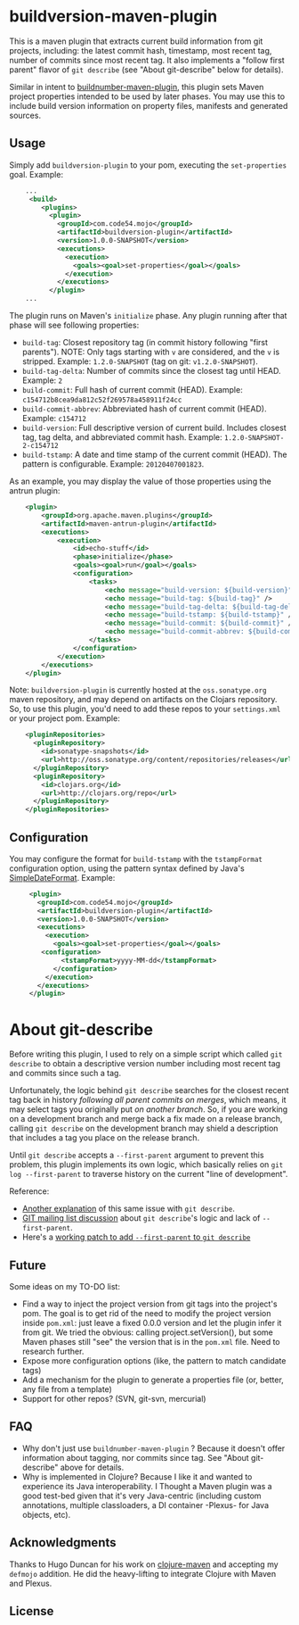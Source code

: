 # buildversion-maven-plugin

This is a maven plugin that extracts current build information from git
projects, including: the latest commit hash, timestamp, most recent tag, number
of commits since most recent tag. It also implements a "follow first parent"
flavor of `git describe` (see "About git-describe" below for details).

Similar in intent to
[buildnumber-maven-plugin](http://mojo.codehaus.org/buildnumber-maven-plugin/),
this plugin sets Maven project properties intended to be used by later
phases. You may use this to include build version information on property files,
manifests and generated sources.


## Usage

Simply add `buildversion-plugin` to your pom, executing the `set-properties` goal. Example:


```xml
    ...
     <build>
        <plugins>
          <plugin>
            <groupId>com.code54.mojo</groupId>
            <artifactId>buildversion-plugin</artifactId>
            <version>1.0.0-SNAPSHOT</version>
            <executions>
              <execution>
                <goals><goal>set-properties</goal></goals>
              </execution>
            </executions>
          </plugin>
    ...
```

The plugin runs on Maven's `initialize` phase. Any plugin running after that phase will see following properties:

* `build-tag`: Closest repository tag (in commit history following "first parents"). NOTE: Only tags starting with `v` are considered, and the `v` is stripped. Example: `1.2.0-SNAPSHOT` (tag on git: `v1.2.0-SNAPSHOT`).
* `build-tag-delta`: Number of commits since the closest tag until HEAD. Example: `2`
* `build-commit`: Full hash of current commit (HEAD). Example: `c154712b8cea9da812c52f269578a458911f24cc`
* `build-commit-abbrev`: Abbreviated hash of current commit (HEAD). Example: `c154712`
* `build-version`: Full descriptive version of current build. Includes closest tag, tag delta, and abbreviated commit hash. Example: `1.2.0-SNAPSHOT-2-c154712`
* `build-tstamp`: A date and time stamp of the current commit (HEAD). The pattern is configurable. Example: `20120407001823`.


As an example, you may display the value of those properties using the antrun plugin:

```xml
    <plugin>
        <groupId>org.apache.maven.plugins</groupId>
        <artifactId>maven-antrun-plugin</artifactId>
        <executions>
            <execution>
                <id>echo-stuff</id>
                <phase>initialize</phase>
                <goals><goal>run</goal></goals>
                <configuration>
                    <tasks>
                        <echo message="build-version: ${build-version}" />
                        <echo message="build-tag: ${build-tag}" />
                        <echo message="build-tag-delta: ${build-tag-delta}" />
                        <echo message="build-tstamp: ${build-tstamp}" />
                        <echo message="build-commit: ${build-commit}" />
                        <echo message="build-commit-abbrev: ${build-commit-abbrev}" />
                    </tasks>
                </configuration>
            </execution>
        </executions>
    </plugin>
```

Note: `buildversion-plugin` is currently hosted at the `oss.sonatype.org` maven
repository, and may depend on artifacts on the Clojars repository. So, to use this plugin,
you'd need to add these repos to your `settings.xml` or your project pom. Example:


```xml
    <pluginRepositories>
      <pluginRepository>
        <id>sonatype-snapshots</id>
        <url>http://oss.sonatype.org/content/repositories/releases</url>
      </pluginRepository>
      <pluginRepository>
        <id>clojars.org</id>
        <url>http://clojars.org/repo</url>
      </pluginRepository>
    </pluginRepositories>
```


## Configuration

You may configure the format for `build-tstamp` with the `tstampFormat`
configuration option, using the pattern syntax defined by Java's [SimpleDateFormat](http://docs.oracle.com/javase/6/docs/api/java/text/SimpleDateFormat.html). Example:

```xml
	 <plugin>
	   <groupId>com.code54.mojo</groupId>
	   <artifactId>buildversion-plugin</artifactId>
	   <version>1.0.0-SNAPSHOT</version>
	   <executions>
		 <execution>
		   <goals><goal>set-properties</goal></goals>
		<configuration>
			 <tstampFormat>yyyy-MM-dd</tstampFormat>
		   </configuration>
		 </execution>
	   </executions>
	 </plugin>
```


# About git-describe

Before writing this plugin, I used to rely on a simple script which called `git
describe` to obtain a descriptive version number including most recent tag and
commits since such a tag.

Unfortunately, the logic behind `git describe` searches for the closest recent
tag back in history *following all parent commits on merges*, which means, it
may select tags you originally put *on another branch*. So, if you are working on a
development branch and merge back a fix made on a release branch, calling `git
describe` on the development branch may shield a description that includes a tag
you place on the release branch.

Until `git describe` accepts a `--first-parent` argument to prevent this
problem, this plugin implements its own logic, which basically relies on `git
log --first-parent` to traverse history on the current "line of development".

Reference:

 * [Another explanation](http://www.xerxesb.com/2010/git-describe-and-the-tale-of-the-wrong-commits/) of this same issue with `git describe`.
 * [GIT mailing list discussion](http://kerneltrap.org/mailarchive/git/2010/9/21/40071/thread) about `git describe`'s logic and lack of `--first-parent`.
 * Here's a [working patch to add `--first-parent` to `git describe`](https://github.com/gitigit/git/tree/mrb/describe-first-parent)


## Future
Some ideas on my TO-DO list:

 * Find a way to inject the project version from git tags into the project's
  pom. The goal is to get rid of the need to modify the project version inside
  `pom.xml`: just leave a fixed 0.0.0 version and let the plugin infer it from
  git. We tried the obvious: calling project.setVersion(), but some Maven phases
  still "see" the version that is in the `pom.xml` file. Need to research
  further.
 * Expose more configuration options (like, the pattern to match candidate tags)
 * Add a mechanism for the plugin to generate a properties file (or, better, any
   file from a template)
 * Support for other repos? (SVN, git-svn, mercurial)

## FAQ
 * Why don't just use `buildnumber-maven-plugin` ?
   Because it doesn't offer information about tagging, nor commits since tag. See "About git-describe" above for details.
 * Why is implemented in Clojure?
   Because I like it and wanted to experience its Java interoperability. I Thought
   a Maven plugin was a good test-bed given that it's very Java-centric
   (including custom annotations, multiple classloaders, a DI container -Plexus-
   for Java objects, etc).

## Acknowledgments

Thanks to Hugo Duncan for his work on
[clojure-maven](https://github.com/pallet/clojure-maven) and accepting my
`defmojo` addition. He did the heavy-lifting to integrate Clojure with Maven and
Plexus.

## License

